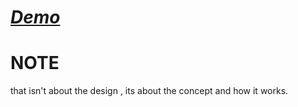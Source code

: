 # *[Demo](https://oficcial.github.io/carouselWithLines/)*

# NOTE 
that isn't about the design , its about the concept and how it works.
